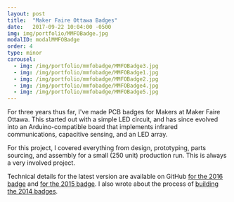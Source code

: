 ```yaml
---
layout: post
title:  "Maker Faire Ottawa Badges"
date:   2017-09-22 10:04:00 -0500
img: img/portfolio/MMFOBadge.jpg
modalID: modalMMFOBadge
order: 4
type: minor
carousel:
  - img: /img/portfolio/mmfobadge/MMFOBadge3.jpg
  - img: /img/portfolio/mmfobadge/MMFOBadge1.jpg
  - img: /img/portfolio/mmfobadge/MMFOBadge2.jpg
  - img: /img/portfolio/mmfobadge/MMFOBadge4.jpg
  - img: /img/portfolio/mmfobadge/MMFOBadge5.jpg
---
```

For three years thus far, I've made PCB badges for Makers at Maker Faire Ottawa. This started out with a simple LED circuit, and has since evolved into an Arduino-compatible board that implements infrared communications, capacitive sensing, and an LED array.

For this project, I covered everything from design, prototyping, parts sourcing, and assembly for a small (250 unit) production run. This is always a very involved project.

Technical details for the latest version are available on GitHub [for the 2016 badge][mmfobadge-2016-link] and [for the 2015 badge][mmfobadge-2015-link]. I also wrote about the process of [building the 2014 badges][mmfobadge-2014-link].

[mmfobadge-2016-link]: https://github.com/rglenn/ottawa-badges-2016
[mmfobadge-2015-link]: https://github.com/rglenn/ottawa-badges-2015
[mmfobadge-2014-link]: http://surrealitylabs.com/2014/08/ottawa-mini-maker-faire-2014-badge-edition/